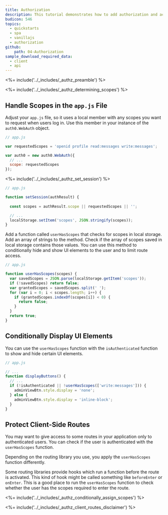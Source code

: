 ```yaml
---
title: Authorization
description: This tutorial demonstrates how to add authorization and access control to a Javascript application.
budicon: 546
topics:
  - quickstarts
  - spa
  - vanillajs
  - authorization
github:
    path: 04-Authorization
sample_download_required_data:
  - client
  - api
---
```

<%= include('../_includes/_authz_preamble') %>

<%= include('../_includes/_authz_determining_scopes') %>

## Handle Scopes in the `app.js` File

Adjust your `app.js` file, so it uses a local member with any scopes you want to request when users log in. Use this member in your instance of the `auth0.WebAuth` object.

```js
// app.js

var requestedScopes = 'openid profile read:messages write:messages';

var auth0 = new auth0.WebAuth({
  // ...
  scope: requestedScopes
});
``` 

<%= include('../_includes/_authz_set_session') %>

```js
// app.js

function setSession(authResult) {
  
  const scopes = authResult.scope || requestedScopes || '';

  // ...
  localStorage.setItem('scopes', JSON.stringify(scopes));
}
```

Add a function called `userHasScopes` that checks for scopes in local storage. Add an array of strings to the method. Check if the array of scopes saved in local storage contains those values. 
You can use this method to conditionally hide and show UI elements to the user and to limit route access.

```js
// app.js

function userHasScopes(scopes) {
  var savedScopes = JSON.parse(localStorage.getItem('scopes'));
  if (!savedScopes) return false;
  var grantedScopes = savedScopes.split(' ');
  for (var i = 0; i < scopes.length; i++) {
    if (grantedScopes.indexOf(scopes[i]) < 0) {
      return false;
    }
  }
  return true;
}
```

## Conditionally Display UI Elements

You can use the `userHasScopes` function with the `isAuthenticated` function to show and hide certain UI elements.

```js
// app.js

// ...
function displayButtons() {
  // ...
  if (!isAuthenticated || !userHasScopes(['write:messages'])) {
    adminViewBtn.style.display = 'none';
  } else {
    adminViewBtn.style.display = 'inline-block';
  }
}
```

## Protect Client-Side Routes

You may want to give access to some routes in your application only to authenticated users. You can check if the user is authenticated with the `userHasScopes` function.

Depending on the routing library you use, you apply the `userHasScopes` function differently. 

Some routing libraries provide hooks which run a function before the route is activated. This kind of hook might be called something like `beforeEnter` or `onEnter`. This is a good place to run the `userHasScopes` function to check whether the user has the scopes required to enter the route.

<%= include('../_includes/_authz_conditionally_assign_scopes') %>

<%= include('../_includes/_authz_client_routes_disclaimer') %>
